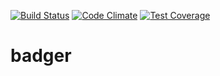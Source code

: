[![Build Status](https://travis-ci.org/atsid/badger.svg)](https://travis-ci.org/atsid/badger)
[![Code Climate](https://codeclimate.com/github/atsid/badger/badges/gpa.svg)](https://codeclimate.com/github/atsid/badger)
[![Test Coverage](https://codeclimate.com/github/atsid/badger/badges/coverage.svg)](https://codeclimate.com/github/atsid/badger/coverage)
# badger
